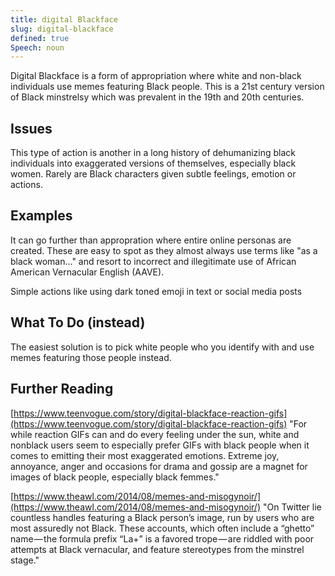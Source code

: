 ```yaml
---
title: digital Blackface
slug: digital-blackface
defined: true
Speech: noun
---
```


Digital Blackface is a form of appropriation where white and non-black individuals use memes featuring Black people. This is a 21st century version of Black minstrelsy which was prevalent in the 19th and 20th centuries.


## Issues

 This type of action is another in a long history of dehumanizing black individuals into exaggerated versions of themselves, especially black women. Rarely are Black characters given subtle feelings, emotion or actions.


## Examples
It can go further than appropration where entire online personas are created. These are easy to spot as they almost always use terms like "as a black woman..." and resort to incorrect and illegitimate use of African American Vernacular English (AAVE).

Simple actions like using dark toned emoji in text or social media posts

## What To Do (instead)

The easiest solution is to pick white people who you identify with and use memes featuring those people instead.

## Further Reading

[https://www.teenvogue.com/story/digital-blackface-reaction-gifs](https://www.teenvogue.com/story/digital-blackface-reaction-gifs)
"For while reaction GIFs can and do every feeling under the sun, white and nonblack users seem to especially prefer GIFs with black people when it comes to emitting their most exaggerated emotions. Extreme joy, annoyance, anger and occasions for drama and gossip are a magnet for images of black people, especially black femmes."

[https://www.theawl.com/2014/08/memes-and-misogynoir/](https://www.theawl.com/2014/08/memes-and-misogynoir/)
"On Twitter lie countless handles featuring a Black person’s image, run by users who are most assuredly not Black. These accounts, which often include a “ghetto” name — the formula prefix “La+” is a favored trope — are riddled with poor attempts at Black vernacular, and feature stereotypes from the minstrel stage."
